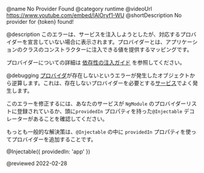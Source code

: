 @name No Provider Found
@category runtime
@videoUrl https://www.youtube.com/embed/lAlOryf1-WU
@shortDescription No provider for {token} found!

@description
このエラーは、サービスを注入しようとしたが、対応するプロバイダーを宣言していない場合に表示されます。プロバイダーとは、アプリケーションのクラスのコンストラクターに注入できる値を提供するマッピングです。

プロバイダーについての詳細は [依存性の注入ガイド](guide/dependency-injection) を参照してください。

@debugging
[プロバイダ](guide/architecture-services)が存在しないというエラーが発生したオブジェクトから逆算します。これは、存在しないプロバイダーを必要とする[サービス](tutorial/toh-pt4)でよく発生します。 

このエラーを修正するには、あなたのサービスが `NgModule` のプロバイダーリストに登録されているか、頭に`providedIn` プロパティを持った`@Injectable` デコレーターがあることを確認してください。

もっとも一般的な解決策は、`@Injectable` の中に `providedIn` プロパティを使ってプロバイダーを追加することです。

<code-example format="typescript" language="typescript">

&commat;Injectable({ providedIn: 'app' })

</code-example>

<!-- links -->

<!-- external links -->

<!-- end links -->

@reviewed 2022-02-28
